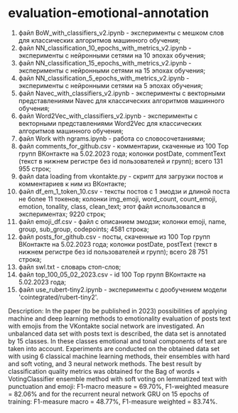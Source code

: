# evaluation-emotional-annotation
1) файл BoW_with_classifiers_v2.ipynb - эксперименты с мешком слов для классических алгоритмов машинного обучения;
2) файл NN_classification_10_epochs_with_metrics_v2.ipynb - эксперименты с нейронными сетями на 10 эпохах обучения;
3) файл NN_classification_15_epochs_with_metrics_v2.ipynb - эксперименты с нейронными сетями на 15 эпохах обучения;
4) файл NN_classification_5_epochs_with_metrics_v2.ipynb - эксперименты с нейронными сетями на 5 эпохах обучения;
5) файл Navec_with_classifiers_v2.ipynb - эксперименты с векторными представлениями Navec для классических алгоритмов машинного обучения;
6) файл Word2Vec_with_classifiers_v2.ipynb - эксперименты с векторными представлениями Word2Vec для классических алгоритмов машинного обучения;
7) файл Work with ngrams.ipynb - работа со словосочетаниями;
8) файл comments_for_github.csv - комментарии, скаченные из 100 Top групп ВКонтакте на 5.02.2023 года; колонки postDate, commentText (текст в нижнем регистре без id пользователей и групп); всего 131 955 строк;
9) файл data loading from vkontakte.py - скрипт для загрузки постов и комментариев к ним из ВКонтакте;
10) файл df_em_1_token_10.csv - тексты постов с 1 эмодзи и длиной поста не более 11 токенов; колонки img_emoji, word_count, count_emoji, emotion, tonality, class, clean_text; этот файл использовался в экспериментах; 9220 строк;
11) файл emoji_df.csv - файл с описанием эмодзи; колонки emoji, name, group, sub_group, codepoints; 4581 строка;
12) файл posts_for_github.csv - посты, скаченные из 100 Top групп ВКонтакте на 5.02.2023 года; колонки postDate, postText (текст в нижнем регистре без id пользователей и групп); всего 28 751 строка;
13) файл swl.txt - словарь стоп-слов;
14) файл top_100_05_02_2023.csv - id 100 Top групп ВКонтакте на 5.02.2023 года;
15) файл use_rubert-tiny2.ipynb - эксперименты с дообучением модели 'cointegrated/rubert-tiny2'.

Description: In the paper (to be published in 2023) possibilities of applying machine and deep learning methods to emotionality evaluation of posts text with emojis from the VKontakte social network are investigated. An unbalanced data set with posts text is described, the data set is annotated by 15 classes. In these classes emotional and tonal components of text are taken into account. Experiments are conducted on the obtained data set with using 6 classical machine learning methods, their ensembles with hard and soft voting, and 3 neural network methods. The best result by classification quality metrics was obtained for the Bag of words + VotingClassifier ensemble method with soft voting on lemmatized text with punctuation and emoji: F1-macro measure = 69.70%, F1-weighted measure = 82.06% and for the recurrent neural network GRU on 15 epochs of training: F1-measure macro = 48.77%, F1-measure weighted = 83.74%.
